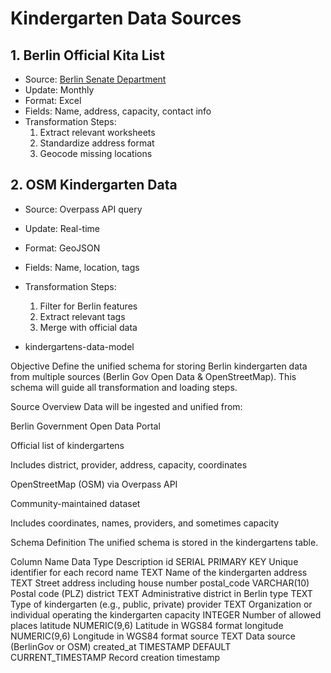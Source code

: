 # Kindergarten Data Sources

## 1. Berlin Official Kita List
- Source: [Berlin Senate Department](https://www.berlin.de/...)
- Update: Monthly
- Format: Excel
- Fields: Name, address, capacity, contact info
- Transformation Steps:
  1. Extract relevant worksheets
  2. Standardize address format
  3. Geocode missing locations

## 2. OSM Kindergarten Data
- Source: Overpass API query
- Update: Real-time
- Format: GeoJSON
- Fields: Name, location, tags
- Transformation Steps:
  1. Filter for Berlin features
  2. Extract relevant tags
  3. Merge with official data
 
- kindergartens-data-model

Objective
Define the unified schema for storing Berlin kindergarten data from multiple sources (Berlin Gov Open Data & OpenStreetMap).
This schema will guide all transformation and loading steps.

Source Overview
Data will be ingested and unified from:

Berlin Government Open Data Portal

Official list of kindergartens

Includes district, provider, address, capacity, coordinates

OpenStreetMap (OSM) via Overpass API

Community-maintained dataset

Includes coordinates, names, providers, and sometimes capacity

Schema Definition
The unified schema is stored in the kindergartens table.

Column Name	Data Type	Description
id	SERIAL PRIMARY KEY	Unique identifier for each record
name	TEXT	Name of the kindergarten
address	TEXT	Street address including house number
postal_code	VARCHAR(10)	Postal code (PLZ)
district	TEXT	Administrative district in Berlin
type	TEXT	Type of kindergarten (e.g., public, private)
provider	TEXT	Organization or individual operating the kindergarten
capacity	INTEGER	Number of allowed places
latitude	NUMERIC(9,6)	Latitude in WGS84 format
longitude	NUMERIC(9,6)	Longitude in WGS84 format
source	TEXT	Data source (BerlinGov or OSM)
created_at	TIMESTAMP DEFAULT CURRENT_TIMESTAMP	Record creation timestamp

